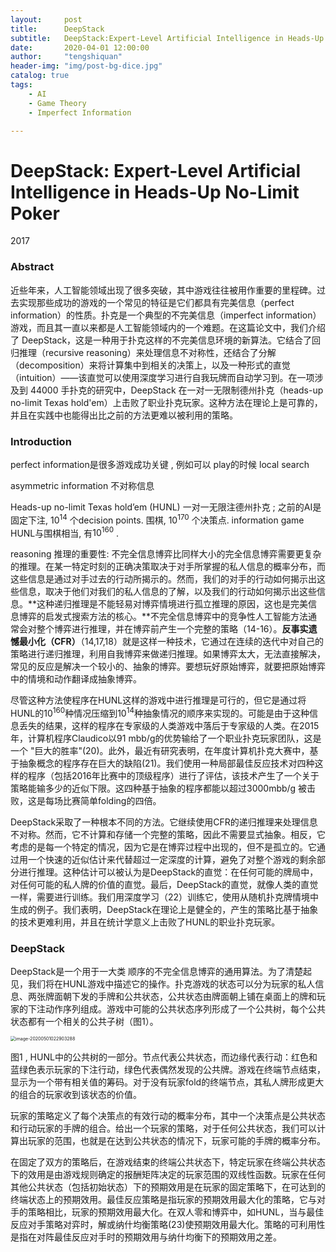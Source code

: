 ```yaml
---
layout:     post
title:      DeepStack
subtitle:   DeepStack:Expert-Level Artificial Intelligence in Heads-Up No-Limit Poker
date:       2020-04-01 12:00:00
author:     "tengshiquan"
header-img: "img/post-bg-dice.jpg"
catalog: true
tags:
    - AI
    - Game Theory 
    - Imperfect Information

---
```




# DeepStack: Expert-Level Artificial Intelligence in Heads-Up No-Limit Poker

2017 



### Abstract

近些年来，人工智能领域出现了很多突破，其中游戏往往被用作重要的里程碑。过去实现那些成功的游戏的一个常见的特征是它们都具有完美信息（perfect information）的性质。扑克是一个典型的不完美信息（imperfect information）游戏，而且其一直以来都是人工智能领域内的一个难题。在这篇论文中，我们介绍了 DeepStack，这是一种用于扑克这样的不完美信息环境的新算法。它结合了回归推理（recursive reasoning）来处理信息不对称性，还结合了分解（decomposition）来将计算集中到相关的决策上，以及一种形式的直觉（intuition）——该直觉可以使用深度学习进行自我玩牌而自动学习到。在一项涉及到 44000 手扑克的研究中，DeepStack 在一对一无限制德州扑克（heads-up no-limit Texas hold'em）上击败了职业扑克玩家。这种方法在理论上是可靠的，并且在实践中也能得出比之前的方法更难以被利用的策略。



### Introduction

perfect information是很多游戏成功关键 , 例如可以 play的时候 local search 

asymmetric information 不对称信息

Heads-up no-limit Texas hold’em (HUNL)   一对一无限注德州扑克 ;  之前的AI是固定下注, $10^{14}$ 个decision points.  围棋, $10^{170}$ 个决策点.  information game HUNL与围棋相当, 有$10^{160}$ . 

reasoning 推理的重要性:  不完全信息博弈比同样大小的完全信息博弈需要更复杂的推理。在某一特定时刻的正确决策取决于对手所掌握的私人信息的概率分布，而这些信息是通过对手过去的行动所揭示的。然而，我们的对手的行动如何揭示出这些信息，取决于他们对我们的私人信息的了解，以及我们的行动如何揭示出这些信息。**这种递归推理是不能轻易对博弈情境进行孤立推理的原因，这也是完美信息博弈的启发式搜索方法的核心。**不完全信息博弈中的竞争性人工智能方法通常会对整个博弈进行推理，并在博弈前产生一个完整的策略（14-16）。**反事实遗憾最小化（CFR）**（14,17,18）就是这样一种技术，它通过在连续的迭代中对自己的策略进行递归推理，利用自我博弈来做递归推理。如果博弈太大，无法直接解决，常见的反应是解决一个较小的、抽象的博弈。要想玩好原始博弈，就要把原始博弈中的情境和动作翻译成抽象博弈。

尽管这种方法使程序在HUNL这样的游戏中进行推理是可行的，但它是通过将HUNL的$10^{160}$种情况压缩到$10^{14}$种抽象情况的顺序来实现的。可能是由于这种信息丢失的结果，这样的程序在专家级的人类游戏中落后于专家级的人类。在2015年，计算机程序Claudico以91 mbb/g的优势输给了一个职业扑克玩家团队，这是一个 "巨大的胜率"(20)。此外，最近有研究表明，在年度计算机扑克大赛中，基于抽象概念的程序存在巨大的缺陷(21)。我们使用一种局部最佳反应技术对四种这样的程序（包括2016年比赛中的顶级程序）进行了评估，该技术产生了一个关于策略能输多少的近似下限。这四种基于抽象的程序都能以超过3000mbb/g 被击败，这是每场比赛简单folding的四倍。

DeepStack采取了一种根本不同的方法。它继续使用CFR的递归推理来处理信息不对称。然而，它不计算和存储一个完整的策略，因此不需要显式抽象。相反，它考虑的是每一个特定的情况，因为它是在博弈过程中出现的，但不是孤立的。它通过用一个快速的近似估计来代替超过一定深度的计算，避免了对整个游戏的剩余部分进行推理。这种估计可以被认为是DeepStack的直觉：在任何可能的牌局中，对任何可能的私人牌的价值的直觉。最后，DeepStack的直觉，就像人类的直觉一样，需要进行训练。我们用深度学习（22）训练它，使用从随机扑克牌情境中生成的例子。我们表明，DeepStack在理论上是健全的，产生的策略比基于抽象的技术更难利用，并且在统计学意义上击败了HUNL的职业扑克玩家。



### DeepStack

DeepStack是一个用于一大类 顺序的不完全信息博弈的通用算法。为了清楚起见，我们将在HUNL游戏中描述它的操作。扑克游戏的状态可以分为玩家的私人信息、两张牌面朝下发的手牌和公共状态，公共状态由牌面朝上铺在桌面上的牌和玩家的下注动作序列组成。游戏中可能的公共状态序列形成了一个公共树，每个公共状态都有一个相关的公共子树（图1）。

<img src="2020-04-16-DeepStack.assets/image-20200501022903288.png" alt="image-20200501022903288" style="zoom:50%;" />

图1 , HUNL中的公共树的一部分。节点代表公共状态，而边缘代表行动：红色和蓝绿色表示玩家的下注行动，绿色代表偶然发现的公共牌。游戏在终端节点结束，显示为一个带有相关值的筹码。对于没有玩家fold的终端节点，其私人牌形成更大的组合的玩家收到该状态的价值。

玩家的策略定义了每个决策点的有效行动的概率分布，其中一个决策点是公共状态和行动玩家的手牌的组合。给出一个玩家的策略，对于任何公共状态，我们可以计算出玩家的范围，也就是在达到公共状态的情况下，玩家可能的手牌的概率分布。

在固定了双方的策略后，在游戏结束的终端公共状态下，特定玩家在终端公共状态下的效用是由游戏规则确定的报酬矩阵决定的玩家范围的双线性函数。玩家在任何其他公共状态（包括初始状态）下的预期效用是在玩家的固定策略下，在可达到的终端状态上的预期效用。最佳反应策略是指玩家的预期效用最大化的策略，它与对手的策略相比，玩家的预期效用最大化。在双人零和博弈中，如HUNL，当与最佳反应对手策略对弈时，解或纳什均衡策略(23)使预期效用最大化。策略的可利用性是指在对阵最佳反应对手时的预期效用与纳什均衡下的预期效用之差。











